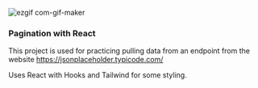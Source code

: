 ![ezgif com-gif-maker](https://user-images.githubusercontent.com/26662557/145260683-03ecf192-be2e-4d44-bbe9-5b1c944ae146.gif)

### Pagination with React
This project is used for practicing pulling data from an endpoint from the website https://jsonplaceholder.typicode.com/

Uses React with Hooks and Tailwind for some styling.
